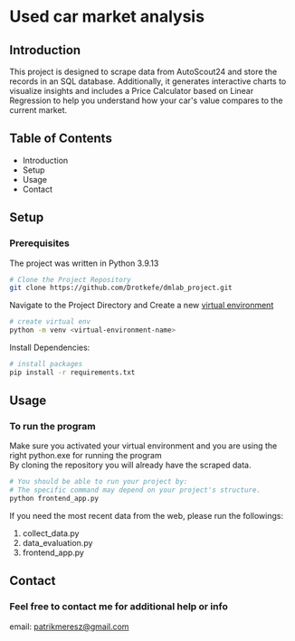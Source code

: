# Used car market analysis

## Introduction
This project is designed to scrape data from AutoScout24 and store the records in an SQL database. 
Additionally, it generates interactive charts to visualize insights and includes a Price Calculator based on Linear Regression to help you understand how your car's value compares to the current market.  

## Table of Contents
- Introduction
- Setup
- Usage
- Contact

## Setup
### Prerequisites

The project was written in Python 3.9.13

```bash
# Clone the Project Repository
git clone https://github.com/Drotkefe/dmlab_project.git
```
Navigate to the Project Directory and
Create a new [virtual environment](https://packaging.python.org/en/latest/guides/installing-using-pip-and-virtual-environments/)
```bash
# create virtual env
python -m venv <virtual-environment-name>
```
Install Dependencies:

```bash
# install packages
pip install -r requirements.txt
```

## Usage
### To run the program
Make sure you activated your virtual environment and you are using the right python.exe for running the program  
By cloning the repository you will already have the scraped data.
```bash
# You should be able to run your project by:
# The specific command may depend on your project's structure.
python frontend_app.py
```
If you need the most recent data from the web, please run the followings:
1. collect_data.py
2. data_evaluation.py
3. frontend_app.py

## Contact
### Feel free to contact me for additional help or info
email: patrikmeresz@gmail.com


